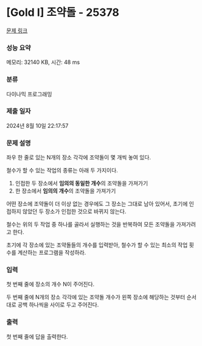 # [Gold I] 조약돌 - 25378 

[문제 링크](https://www.acmicpc.net/problem/25378) 

### 성능 요약

메모리: 32140 KB, 시간: 48 ms

### 분류

다이나믹 프로그래밍

### 제출 일자

2024년 8월 10일 22:17:57

### 문제 설명

<p>좌우 한 줄로 있는 N개의 장소 각각에 조약돌이 몇 개씩 놓여 있다.</p>

<p>철수가 할 수 있는 작업의 종류는 아래 두 가지이다.</p>

<ol>
	<li>인접한 두 장소에서 <strong>임의의 동일한 개수</strong>의 조약돌을 가져가기</li>
	<li>한 장소에서 <strong>임의의 개수</strong>의 조약돌을 가져가기</li>
</ol>

<p>어떤 장소에 조약돌이 더 이상 없는 경우에도 그 장소는 그대로 남아 있어서, 초기에 인접하지 않았던 두 장소가 인접한 것으로 바뀌지 않는다.</p>

<p>철수는 위의 두 작업 중 하나를 골라서 실행하는 것을 반복하여 모든 조약돌을 가져가려고 한다.</p>

<p>초기에 각 장소에 있는 조약돌들의 개수를 입력받아, 철수가 할 수 있는 최소의 작업 횟수를 계산하는 프로그램을 작성하라.</p>

### 입력 

 <p>첫 번째 줄에 장소의 개수 N이 주어진다.</p>

<p>두 번째 줄에 N개의 장소 각각에 있는 조약돌 개수가 왼쪽 장소에 해당하는 것부터 순서대로 공백 하나씩을 사이로 두고 주어진다.</p>

### 출력 

 <p>첫 번째 줄에 답을 출력한다.</p>


